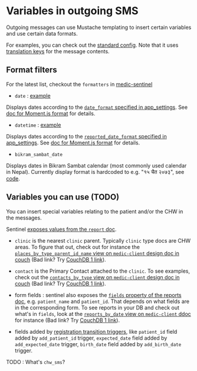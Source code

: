 # Variables in outgoing SMS

Outgoing messages can use Mustache templating to insert certain variables and use certain data formats.

For examples, you can check out the [standard config](https://github.com/medic/medic-projects/blob/master/default-sms-workflow/standard/app_settings.json).
Note that it uses [translation keys](https://github.com/medic/medic/blob/master/translations/messages-en.properties) for the message contents.

## Format filters
For the latest list, checkout the `formatters` in [medic-sentinel](https://github.com/medic/medic-sentinel/blob/master/lib/template.js#L18)

 - `date` : [example](https://github.com/medic/medic/blob/master/translations/messages-en.properties#L822)

Displays dates according to the [`date_format` specified in app_settings](https://github.com/medic/medic-projects/blob/master/default-sms-workflow/standard/app_settings.json#L31). See [doc for Moment.js format](https://momentjs.com/docs/#/parsing/string-format/) for details.

 - `datetime` : [example](https://github.com/medic/medic/blob/master/translations/messages-en.properties#L372)

Displays dates according to the [`reported_date_format` specified in app_settings](https://github.com/medic/medic-projects/blob/master/default-sms-workflow/standard/app_settings.json#L32). See [doc for Moment.js format](https://momentjs.com/docs/#/parsing/string-format/) for details.

 - `bikram_sambat_date` 
 
 Displays dates in Bikram Sambat calendar (most commonly used calendar in Nepal). Currently display format is hardcoded to e.g. "१५ चैत २०७३", see [code](https://github.com/medic/medic-sentinel/blob/master/lib/template.js#L21).


## Variables you can use (TODO)
You can insert special variables relating to the patient and/or the CHW in the messages.

Sentinel [exposes values from the `report` doc](https://github.com/medic/medic-sentinel/blob/master/lib/messages.js#L74).

 - `clinic` is the nearest `clinic` parent. Typically  `clinic` type docs are CHW areas. 
To figure that out, check out for instance the [`places_by_type_parent_id_name` view on `medic-client` design doc in couch](http://localhost:5984/_utils/#/database/medic/_design/medic/_view/places_by_type_parent_id_name) (Bad link? Try [CouchDB 1 link](http://localhost:5984/_couch/_utils/database.html?medic/_design/medic/_view/places_by_type_parent_id_name)). 

 - `contact` is the Primary Contact attached to the `clinic`. 
To see examples, check out the [`contacts_by_type` view on `medic-client` design doc in couch](http://localhost:5984/_utils/#/database/medic/_design/medic-client/_view/contacts_by_type) (Bad link? Try [CouchDB 1 link](http://localhost:5984/_couch/_utils/database.html?medic/_design/medic-client/_view/contacts_by_type)). 

 - form fields : sentinel also exposes the [`fields` property of the reports doc](https://github.com/medic/medic-sentinel/blob/master/lib/messages.js#L84), e.g. `patient_name` and `patient_id`. That depends on what fields are in the corresponding form. To see reports in your DB and check out what's in `fields`, look at the [`reports_by_date` view on `medic-client` ddoc](http://localhost:5984/_couch/_utils/database.html?medic/_design/medic-client/_view/reports_by_date) for instance (Bad link? Try [CouchDB 1 link](http://localhost:5984/_couch/_utils/database.html?medic/_design/medic-client/_view/reports_by_date)). 
 
 - fields added by [registration transition triggers](https://github.com/medic/medic-sentinel/blob/master/transitions/registration.js#L285), like `patient_id` field added by `add_patient_id` trigger, `expected_date` field added by `add_expected_date` trigger, `birth_date` field added by `add_birth_date` trigger.

TODO : What's `chw_sms`? 
